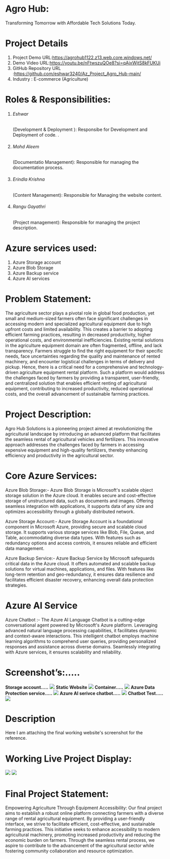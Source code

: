 <h1>Agro Hub:</h1>

Transforming Tomorrow with Affordable Tech Solutions Today.

<h1>Project Details</h1>

1.	Project Demo URL:https://agrohub1122.z13.web.core.windows.net/<br>
2.	Demo Video URL:https://youtu.be/nFtwszuQOe8?si=qAjxWjtS8kFUKUi<br> 
3.	GitHub Repository URL :https://github.com/eshwar3240/Az_Project_Agro_Hub-main/<br>
4.	Industry : E-commerce (Agriculture)<br>

<h1>Roles & Responsibilities:</h1>

1)  <h6>Eshwar</h6> (Development & Deployment ): Responsibe for Development and Deployment of code. .

2)  <h6>Mohd Aleem</h6> (Documentatio Management): Responsible for managing the documentation process.

3)  <h6>Erindla Krishna</h6> (Content Management): Responsible for Managing the website content.

4)  <h6>Rangu Gayathri</h6> (Project management): Responsible for managing the project description.



<h1>Azure services used:</h1>

1.	Azure Storage account
2.	Azure Blob Storage
3.	Azure Backup service
4.	Azure AI services

<h1>Problem Statement:</h1>

The agriculture sector plays a pivotal role in global food production, yet small and medium-sized farmers often face significant challenges in accessing modern and specialized agricultural equipment due to high upfront costs and limited availability. This creates a barrier to adopting efficient farming practices, resulting in decreased productivity, higher operational costs, and environmental inefficiencies.
Existing rental solutions in the agriculture equipment domain are often fragmented, offline, and lack transparency. Farmers struggle to find the right equipment for their specific needs, face uncertainties regarding the quality and maintenance of rented machinery, and encounter logistical challenges in terms of delivery and pickup.
Hence, there is a critical need for a comprehensive and technology-driven agriculture equipment rental platform. Such a platform would address the challenges faced by farmers by providing a transparent, user-friendly, and centralized solution that enables efficient renting of agricultural equipment, contributing to increased productivity, reduced operational costs, and the overall advancement of sustainable farming practices.

<h1>Project Description:</h1>

Agro Hub Solutions is a pioneering project aimed at revolutionizing the agricultural landscape by introducing an advanced platform that facilitates the seamless rental of agricultural vehicles and fertilizers. This innovative approach addresses the challenges faced by farmers in accessing expensive equipment and high-quality fertilizers, thereby enhancing efficiency and productivity in the agricultural sector.

<h1>Core Azure Services:</h1>

Azure Blob Storage:- Azure Blob Storage is Microsoft's scalable object storage solution in the Azure cloud. It enables secure and cost-effective storage of unstructured data, such as documents and images. Offering seamless integration with applications, it supports data of any size and optimizes accessibility through a globally distributed network. 

Azure Storage Account:- Azure Storage Account is a foundational component in Microsoft Azure, providing secure and scalable cloud storage. It supports various storage services like Blob, File, Queue, and Table, accommodating diverse data types. With features such as redundancy options and access controls, it ensures reliable and efficient data management.

 Azure Backup Service:- Azure Backup Service by Microsoft safeguards critical data in the Azure cloud. It offers automated and scalable backup solutions for virtual machines, applications, and files. With features like long-term retention and geo-redundancy, it ensures data resilience and facilitates efficient disaster recovery, enhancing overall data protection strategies.

<h1>Azure AI Service</h1>

Azure Chatbot :- The Azure AI Language Chatbot is a cutting-edge conversational agent powered by Microsoft's Azure platform. Leveraging advanced natural language processing capabilities, it facilitates dynamic and context-aware interactions. This intelligent chatbot employs machine learning algorithms to comprehend user queries, providing personalized responses and assistance across diverse domains. Seamlessly integrating with Azure services, it ensures scalability and reliability.

<h1>Screenshot’s:.....</h1>
<b>Storage account.....</b>
<img src="storageaccount.png">
<b>Static Website</b>
<img src="staticwebsite.png">
<b>Container.....</b>
<img src="container.png">
<b>Azure Data Protection service.....</b>
<img src="backupofblob.png">
<b>Azure AI serivce chatbot.....</b>
<img src="chatbot.png">
<b>Chatbot Test.....</b>
<img src="chatbottest.png">

<h1>Description</h1>

Here I am attaching the final working website's screenshot for the reference.

<h1>Working Live Project Display:</h1>
<img src="website1.png">
<img src="website2.png">

<h1>Final Project Statement:</h1>

Empowering Agriculture Through Equipment Accessibility: Our final project aims to establish a robust online platform connecting farmers with a diverse range of rental agricultural equipment. By providing a user-friendly interface, we strive to facilitate efficient, cost-effective, and sustainable farming practices. This initiative seeks to enhance accessibility to modern agricultural machinery, promoting increased productivity and reducing the economic burden on farmers. Through the seamless rental process, we aspire to contribute to the advancement of the agricultural sector while fostering community collaboration and resource optimization.
